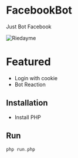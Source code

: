 # FacebookBot
Just Bot Facebook

![Riedayme](https://github.com/riedayme/FacebookBot/blob/main/preview.png?raw=true)

# Featured
- Login with cookie
- Bot Reaction

## Installation
- Install PHP

## Run
```php
php run.php
```